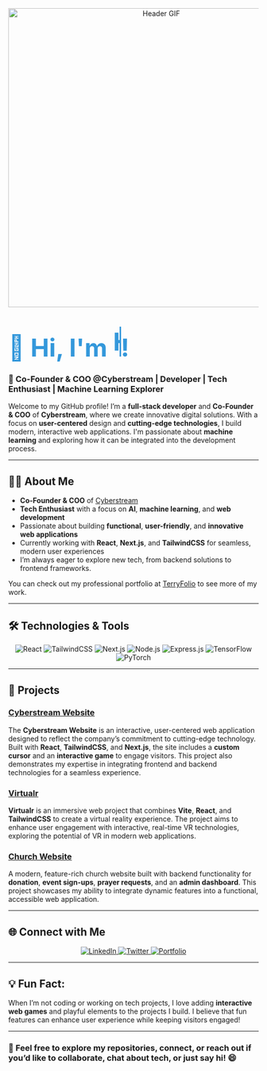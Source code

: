 <!-- Header GIF -->
<div align="center">
  <img src="https://github.com/hirwaterry/media/header.gif" alt="Header GIF" width="600" />
</div>

# <span style="font-size: 50px; color: #3498db;">👋 Hi, I'm <span class="typing-effect">Hirwa Shema Terry</span>!</span>

<style>
@keyframes typing {
  from { width: 0; }
  to { width: 100%; }
}
.typing-effect {
  display: inline-block;
  border-right: 3px solid #3498db;
  white-space: nowrap;
  overflow: hidden;
  width: 0;
  animation: typing 3s steps(40, end), blink-caret 0.5s step-end infinite alternate;
}
</style>

### 🚀 Co-Founder & COO @Cyberstream | Developer | Tech Enthusiast | Machine Learning Explorer

Welcome to my GitHub profile! I’m a **full-stack developer** and **Co-Founder & COO** of **Cyberstream**, where we create innovative digital solutions. With a focus on **user-centered** design and **cutting-edge technologies**, I build modern, interactive web applications. I'm passionate about **machine learning** and exploring how it can be integrated into the development process.

---

## 🧑‍💻 About Me
- **Co-Founder & COO** of [Cyberstream](https://cyberstream.com)
- **Tech Enthusiast** with a focus on **AI**, **machine learning**, and **web development**
- Passionate about building **functional**, **user-friendly**, and **innovative web applications**
- Currently working with **React**, **Next.js**, and **TailwindCSS** for seamless, modern user experiences
- I’m always eager to explore new tech, from backend solutions to frontend frameworks.

You can check out my professional portfolio at [TerryFolio](https://terryfolio.vercel.app/) to see more of my work.

---

## 🛠️ Technologies & Tools
<div align="center">
  <img src="https://img.shields.io/badge/React-%2320232a.svg?style=flat&logo=react&logoColor=%2361DAFB" alt="React" />
  <img src="https://img.shields.io/badge/TailwindCSS-%2338B2AC.svg?style=flat&logo=tailwind-css&logoColor=white" alt="TailwindCSS" />
  <img src="https://img.shields.io/badge/Next.js-%000000.svg?style=flat&logo=nextdotjs&logoColor=white" alt="Next.js" />
  <img src="https://img.shields.io/badge/Node.js-%2343853D.svg?style=flat&logo=nodedotjs&logoColor=white" alt="Node.js" />
  <img src="https://img.shields.io/badge/Express.js-%23000000.svg?style=flat&logo=express&logoColor=white" alt="Express.js" />
  <img src="https://img.shields.io/badge/TensorFlow-%23FF6F00.svg?style=flat&logo=tensorflow&logoColor=white" alt="TensorFlow" />
  <img src="https://img.shields.io/badge/PyTorch-%23EE4C2C.svg?style=flat&logo=pytorch&logoColor=white" alt="PyTorch" />
</div>

---

## 🚀 Projects

### [Cyberstream Website](https://cyberstream.com)
The **Cyberstream Website** is an interactive, user-centered web application designed to reflect the company’s commitment to cutting-edge technology. Built with **React**, **TailwindCSS**, and **Next.js**, the site includes a **custom cursor** and an **interactive game** to engage visitors. This project also demonstrates my expertise in integrating frontend and backend technologies for a seamless experience.

### [Virtualr](https://github.com/hirwaterry/virtualr)
**Virtualr** is an immersive web project that combines **Vite**, **React**, and **TailwindCSS** to create a virtual reality experience. The project aims to enhance user engagement with interactive, real-time VR technologies, exploring the potential of VR in modern web applications.

### [Church Website](https://github.com/hirwaterry/church-website)
A modern, feature-rich church website built with backend functionality for **donation**, **event sign-ups**, **prayer requests**, and an **admin dashboard**. This project showcases my ability to integrate dynamic features into a functional, accessible web application.

---

## 🌐 Connect with Me
<div align="center">
  <a href="https://www.linkedin.com/in/hirwaterry/" target="_blank">
    <img src="https://img.shields.io/badge/LinkedIn-%230077B5.svg?style=for-the-badge&logo=linkedin&logoColor=white" alt="LinkedIn" />
  </a>
  <a href="https://twitter.com/hirwaterry" target="_blank">
    <img src="https://img.shields.io/badge/Twitter-%231DA1F2.svg?style=for-the-badge&logo=twitter&logoColor=white" alt="Twitter" />
  </a>
  <a href="https://terryfolio.vercel.app/" target="_blank">
    <img src="https://img.shields.io/badge/Portfolio-%23E4405F.svg?style=for-the-badge&logo=vercel&logoColor=white" alt="Portfolio" />
  </a>
</div>

---

## 💡 Fun Fact:
When I’m not coding or working on tech projects, I love adding **interactive web games** and playful elements to the projects I build. I believe that fun features can enhance user experience while keeping visitors engaged!

---

### 💬 Feel free to explore my repositories, connect, or reach out if you’d like to collaborate, chat about tech, or just say hi! 😄
